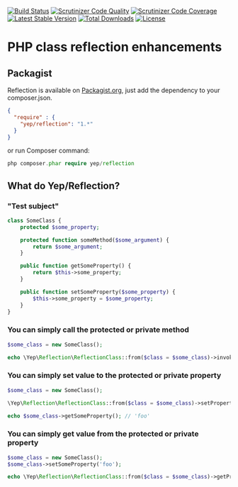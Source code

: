 [![Build Status](https://travis-ci.org/YepFoundation/reflection.svg?branch=master)](https://travis-ci.org/YepFoundation/reflection)
[![Scrutinizer Code Quality](https://scrutinizer-ci.com/g/YepFoundation/reflection/badges/quality-score.png?b=master)](https://scrutinizer-ci.com/g/YepFoundation/reflection/?branch=master)
[![Scrutinizer Code Coverage](https://scrutinizer-ci.com/g/YepFoundation/reflection/badges/coverage.png?b=master)](https://scrutinizer-ci.com/g/YepFoundation/reflection/?branch=master)
[![Latest Stable Version](https://poser.pugx.org/yep/reflection/v/stable)](https://packagist.org/packages/yep/reflection)
[![Total Downloads](https://poser.pugx.org/yep/reflection/downloads)](https://packagist.org/packages/yep/reflection)
[![License](https://poser.pugx.org/yep/reflection/license)](https://github.com/YepFoundation/reflection/blob/master/LICENSE.md)

# PHP class reflection enhancements

## Packagist
Reflection is available on [Packagist.org](https://packagist.org/packages/yep/reflection),
just add the dependency to your composer.json.

```json
{
  "require" : {
    "yep/reflection": "1.*"
  }
}
```

or run Composer command:

```php
php composer.phar require yep/reflection
```

## What do Yep/Reflection?

### "Test subject"
```php
class SomeClass {
	protected $some_property;

	protected function someMethod($some_argument) {
		return $some_argument;
	}

	public function getSomeProperty() {
		return $this->some_property;
	}

	public function setSomeProperty($some_property) {
		$this->some_property = $some_property;
	}
}
```

### You can simply call the protected or private method

```php
$some_class = new SomeClass();

echo \Yep\Reflection\ReflectionClass::from($class = $some_class)->invokeMethod($method = 'someMethod', $arguments = ['foo']); // 'foo'
```

### You can simply set value to the protected or private property

```php
$some_class = new SomeClass();

\Yep\Reflection\ReflectionClass::from($class = $some_class)->setPropertyValue($property = 'some_property', $value = 'foo');

echo $some_class->getSomeProperty(); // 'foo'
```

### You can simply get value from the protected or private property

```php
$some_class = new SomeClass();
$some_class->setSomeProperty('foo');

echo \Yep\Reflection\ReflectionClass::from($class = $some_class)->getPropertyValue($property = 'some_property'); // 'foo';
```
